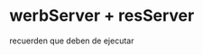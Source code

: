 # werbServer + resServer

recuerden que deben de ejecutar 

<!-- 
    npm insttall  

    ----------
    para recontruir los modulos de node
 -->